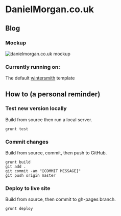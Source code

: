 
# DanielMorgan.co.uk


## Blog

### Mockup
![danielmorgan.co.uk mockup](http://dl.dropboxusercontent.com/u/2536480/blogmockup.jpg)

### Currently running on:
The default [wintersmith](https://github.com/jnordberg/wintersmith) template


## How to (a personal reminder)

### Test new version locally
Build from source then run a local server.

	grunt test

### Commit changes
Build from source, commit, then push to GitHub.

	grunt build
	git add .
	git commit -am "[COMMIT MESSAGE]"
	git push origin master

### Deploy to live site
Build from source, then commit to gh-pages branch.

	grunt deploy